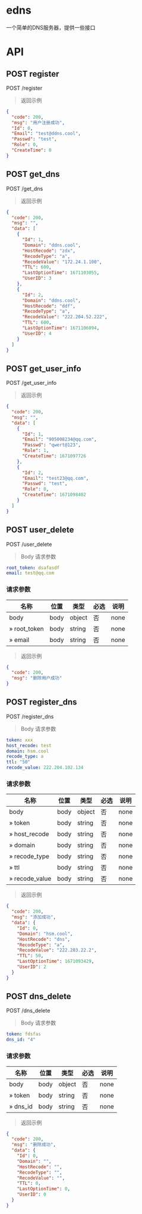 # edns


一个简单的DNS服务器，提供一些接口


# API

## POST register

POST /register

> 返回示例

```json
{
  "code": 200,
  "msg": "用户注册成功",
  "Id": 0,
  "Email": "test@ddns.cool",
  "Passwd": "test",
  "Role": 0,
  "CreateTime": 0
}
```


## POST get_dns

POST /get_dns

> 返回示例

```json
{
  "code": 200,
  "msg": "",
  "data": [
    {
      "Id": 1,
      "Domain": "ddns.cool",
      "HostRecode": "zdx",
      "RecodeType": "a",
      "RecodeValue": "172.24.1.100",
      "TTL": 600,
      "LastOptionTime": 1671103055,
      "UserID": 3
    },
    {
      "Id": 2,
      "Domain": "ddns.cool",
      "HostRecode": "ddf",
      "RecodeType": "a",
      "RecodeValue": "222.204.52.222",
      "TTL": 600,
      "LastOptionTime": 1671106094,
      "UserID": 4
    }
  ]
}
```



## POST get_user_info

POST /get_user_info

> 返回示例

```json
{
  "code": 200,
  "msg": "",
  "data": [
    {
      "Id": 1,
      "Email": "905008234@qq.com",
      "Passwd": "qwert@123",
      "Role": 1,
      "CreateTime": 1671097726
    },
    {
      "Id": 2,
      "Email": "test23@qq.com",
      "Passwd": "test",
      "Role": 0,
      "CreateTime": 1671098402
    }
  ]
}
```



## POST user_delete

POST /user_delete

> Body 请求参数

```yaml
root_token: dsafasdf
email: test@qq.com

```

### 请求参数

|名称|位置|类型|必选|说明|
|---|---|---|---|---|
|body|body|object| 否 |none|
|» root_token|body|string| 否 |none|
|» email|body|string| 否 |none|

> 返回示例

```json
{
  "code": 200,
  "msg": "删除用户成功"
}
```

## POST register_dns

POST /register_dns

> Body 请求参数

```yaml
token: xxx
host_recode: test
domain: hsm.cool
recode_type: a
ttl: "50"
recode_value: 222.204.102.134
```

### 请求参数

|名称|位置|类型|必选|说明|
|---|---|---|---|---|
|body|body|object| 否 |none|
|» token|body|string| 否 |none|
|» host_recode|body|string| 否 |none|
|» domain|body|string| 否 |none|
|» recode_type|body|string| 否 |none|
|» ttl|body|string| 否 |none|
|» recode_value|body|string| 否 |none|

> 返回示例

```json
{
  "code": 200,
  "msg": "添加成功",
  "data": {
    "Id": 0,
    "Domain": "hsm.cool",
    "HostRecode": "dns",
    "RecodeType": "a",
    "RecodeValue": "222.203.22.2",
    "TTL": 50,
    "LastOptionTime": 1671093429,
    "UserID": 2
  }
}
```



## POST dns_delete

POST /dns_delete

> Body 请求参数

```yaml
token: fdsfas
dns_id: "4"

```

### 请求参数

|名称|位置|类型|必选|说明|
|---|---|---|---|---|
|body|body|object| 否 |none|
|» token|body|string| 否 |none|
|» dns_id|body|string| 否 |none|

> 返回示例

```json
{
  "code": 200,
  "msg": "删除成功",
  "data": {
    "Id": 0,
    "Domain": "",
    "HostRecode": "",
    "RecodeType": "",
    "RecodeValue": "",
    "TTL": 0,
    "LastOptionTime": 0,
    "UserID": 0
  }
}
```
